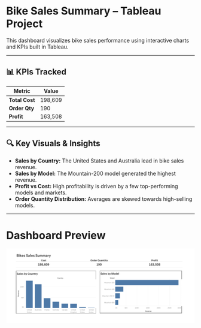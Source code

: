 #  Bike Sales Summary – Tableau Project

This dashboard visualizes bike sales performance using interactive charts and KPIs built in Tableau.

---

## 📊 KPIs Tracked

| Metric         | Value    |
|----------------|----------|
| **Total Cost** | 198,609  |
| **Order Qty**  | 190      |
| **Profit**     | 163,508  |

---

## 🔍 Key Visuals & Insights

- **Sales by Country:** The United States and Australia lead in bike sales revenue.
- **Sales by Model:** The Mountain-200 model generated the highest revenue.
- **Profit vs Cost:** High profitability is driven by a few top-performing models and markets.
- **Order Quantity Distribution:** Averages are skewed towards high-selling models.

---

#  Dashboard Preview

![Bike Sales Dashboard](Bikes_Sales_Summary.png)
